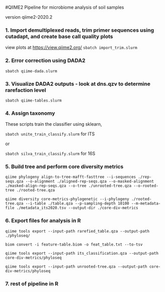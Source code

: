#QIIME2 Pipeline for microbiome analysis of soil samples


version qiime2-2020.2


### 1. Import demultiplexed reads, trim primer sequences using cutadapt, and create base call quality plots
view plots at https://view.qiime2.org/
`sbatch import_trim.slurm`


### 2. Error correction using DADA2
`sbatch qiime-dada.slurm` 

### 3. Visualize DADA2 outputs - look at dns.qzv to determine rarefaction level
`sbatch qiime-tables.slurm` 

### 4. Assign taxonomy


These scripts train the classifier using sklearn, 


`sbatch unite_train_classify.slurm` for ITS


or  


`sbatch silva_train_classify.slurm` for 16S

### 5. Build tree and perform core diversity metrics
`qiime phylogeny align-to-tree-mafft-fasttree --i-sequences ./rep-seqs.qza --o-alignment ./aligned-rep-seqs.qza --o-masked-alignment ./masked-align-rep-seqs.qza --o-tree ./unrooted-tree.qza --o-rooted-tree ./rooted-tree.qza`


`qiime diversity core-metrics-phylogenetic --i-phylogeny ./rooted-tree.qza --i-table ./table.qza --p-sampling-depth 10100 --m-metadata-file ./metadata_its2020.tsv --output-dir ./core-div-metrics`


### 6. Export files for analysis in R
`qiime tools export --input-path rarefied_table.qza --output-path ./phyloseq/`

`biom convert -i feature-table.biom -o feat_table.txt --to-tsv`

`qiime tools export --input-path its_classification.qza --output-path core-div-metrics/phyloseq`

`qiime tools export --input-path unrooted-tree.qza --output-path core-div-metrics/phyloseq`


### 7. rest of pipeline in R
